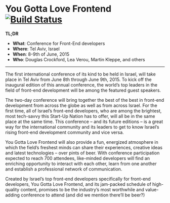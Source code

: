 # You Gotta Love Frontend [![Build Status](https://secure.travis-ci.org/YouGottaLoveFrontEnd/website-2015.svg?branch=master)](https://travis-ci.org/YouGottaLoveFrontEnd/website-2015)

**TL;DR**

* **What**: Conference for Front-End developers
* **Where**: Tel Aviv, Israel
* **When**: 8-9th of June, 2015
* **Who**: Douglas Crockford, Lea Verou, Martin Kleppe, and others

---

The first international conference of its kind to be held in Israel, will take place in Tel Aviv
from June 8th through June 9th, 2015. To kick off the inaugural edition of this annual conference,
the world’s top leaders in the field of front-end development will be among the featured
guest speakers.

The two-day conference will bring together the best of the best in front-end development from
across the globe as well as from across Israel.  For the first time, all of Israel’s front-end
developers, who are among the brightest, most tech-savvy this Start-Up Nation has to offer, will
all be in the same place at the same time.  This conference – and its future editions – is a great
way for the international community and its leaders to get to know Israel’s rising front-end
development community and vice versa.

You Gotta Love Frontend will also provide a fun, energized atmosphere in which the field’s freshest minds can share
their experiences, creative ideas and latest technologies – over pints of beer. With conference
participation expected to reach 700 attendees, like-minded developers will find an enriching
opportunity to interact with each other, learn from one another and establish a professional
network of communication.

Created by Israel’s top front-end developers specifically for front-end developers, You Gotta Love Frontend, and its
jam-packed schedule of high-quality content, promises to be the industry’s most worthwhile
and value-adding conference to attend (and did we mention there’ll be beer?)
